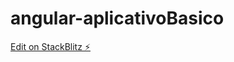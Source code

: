 # angular-aplicativoBasico

[Edit on StackBlitz ⚡️](https://stackblitz.com/edit/angular-nnteys-tpycjp)